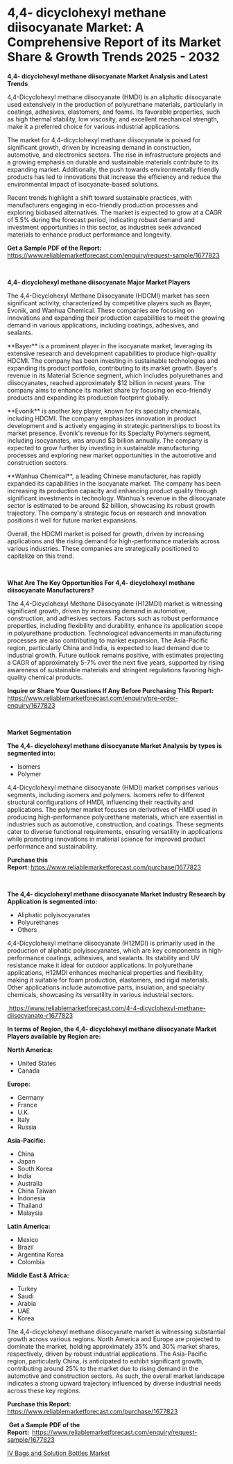 <p><h1>4,4- dicyclohexyl methane diisocyanate Market: A Comprehensive Report of its Market Share & Growth Trends 2025 - 2032</h1></p><p><strong>4,4- dicyclohexyl methane diisocyanate Market Analysis and Latest Trends</strong></p>
<p><p>4,4-Dicyclohexyl methane diisocyanate (HMDI) is an aliphatic diisocyanate used extensively in the production of polyurethane materials, particularly in coatings, adhesives, elastomers, and foams. Its favorable properties, such as high thermal stability, low viscosity, and excellent mechanical strength, make it a preferred choice for various industrial applications. </p><p>The market for 4,4-dicyclohexyl methane diisocyanate is poised for significant growth, driven by increasing demand in construction, automotive, and electronics sectors. The rise in infrastructure projects and a growing emphasis on durable and sustainable materials contribute to its expanding market. Additionally, the push towards environmentally friendly products has led to innovations that increase the efficiency and reduce the environmental impact of isocyanate-based solutions.</p><p>Recent trends highlight a shift toward sustainable practices, with manufacturers engaging in eco-friendly production processes and exploring biobased alternatives. The market is expected to grow at a CAGR of 5.5% during the forecast period, indicating robust demand and investment opportunities in this sector, as industries seek advanced materials to enhance product performance and longevity.</p></p>
<p><strong>Get a Sample PDF of the Report:&nbsp;</strong> <a href="https://www.reliablemarketforecast.com/enquiry/request-sample/1677823?utm_campaign=3503&utm_medium=2&utm_source=Github&utm_content=ia&utm_term=25032025&utm_id=44-dicyclohexyl-methane-diisocyanate">https://www.reliablemarketforecast.com/enquiry/request-sample/1677823</a></p>
<p>&nbsp;</p>
<p><strong>4,4- dicyclohexyl methane diisocyanate Major Market Players</strong></p>
<p><p>The 4,4-Dicyclohexyl Methane Diisocyanate (HDCMI) market has seen significant activity, characterized by competitive players such as Bayer, Evonik, and Wanhua Chemical. These companies are focusing on innovations and expanding their production capabilities to meet the growing demand in various applications, including coatings, adhesives, and sealants.</p><p>**Bayer** is a prominent player in the isocyanate market, leveraging its extensive research and development capabilities to produce high-quality HDCMI. The company has been investing in sustainable technologies and expanding its product portfolio, contributing to its market growth. Bayer's revenue in its Material Science segment, which includes polyurethanes and diisocyanates, reached approximately $12 billion in recent years. The company aims to enhance its market share by focusing on eco-friendly products and expanding its production footprint globally.</p><p>**Evonik** is another key player, known for its specialty chemicals, including HDCMI. The company emphasizes innovation in product development and is actively engaging in strategic partnerships to boost its market presence. Evonik's revenue for its Specialty Polymers segment, including isocyanates, was around $3 billion annually. The company is expected to grow further by investing in sustainable manufacturing processes and exploring new market opportunities in the automotive and construction sectors.</p><p>**Wanhua Chemical**, a leading Chinese manufacturer, has rapidly expanded its capabilities in the isocyanate market. The company has been increasing its production capacity and enhancing product quality through significant investments in technology. Wanhua's revenue in the diisocyanate sector is estimated to be around $2 billion, showcasing its robust growth trajectory. The company's strategic focus on research and innovation positions it well for future market expansions.</p><p>Overall, the HDCMI market is poised for growth, driven by increasing applications and the rising demand for high-performance materials across various industries. These companies are strategically positioned to capitalize on this trend.</p></p>
<p>&nbsp;</p>
<p><strong>What Are The Key Opportunities For 4,4- dicyclohexyl methane diisocyanate Manufacturers?</strong></p>
<p><p>The 4,4-Dicyclohexyl Methane Diisocyanate (H12MDI) market is witnessing significant growth, driven by increasing demand in automotive, construction, and adhesives sectors. Factors such as robust performance properties, including flexibility and durability, enhance its application scope in polyurethane production. Technological advancements in manufacturing processes are also contributing to market expansion. The Asia-Pacific region, particularly China and India, is expected to lead demand due to industrial growth. Future outlook remains positive, with estimates projecting a CAGR of approximately 5-7% over the next five years, supported by rising awareness of sustainable materials and stringent regulations favoring high-quality chemical products.</p></p>
<p><strong>Inquire or Share Your Questions If Any Before Purchasing This Report:</strong> <a href="https://www.reliablemarketforecast.com/enquiry/pre-order-enquiry/1677823?utm_campaign=3503&utm_medium=2&utm_source=Github&utm_content=ia&utm_term=25032025&utm_id=44-dicyclohexyl-methane-diisocyanate">https://www.reliablemarketforecast.com/enquiry/pre-order-enquiry/1677823</a></p>
<p>&nbsp;</p>
<p><strong>Market Segmentation</strong></p>
<p><strong>The 4,4- dicyclohexyl methane diisocyanate Market Analysis by types is segmented into:</strong></p>
<p><ul><li>Isomers</li><li>Polymer</li></ul></p>
<p><p>4,4-Dicyclohexyl methane diisocyanate (HMDI) market comprises various segments, including isomers and polymers. Isomers refer to different structural configurations of HMDI, influencing their reactivity and applications. The polymer market focuses on derivatives of HMDI used in producing high-performance polyurethane materials, which are essential in industries such as automotive, construction, and coatings. These segments cater to diverse functional requirements, ensuring versatility in applications while promoting innovations in material science for improved product performance and sustainability.</p></p>
<p><strong>Purchase this Report:&nbsp;</strong><a href="https://www.reliablemarketforecast.com/purchase/1677823?utm_campaign=3503&utm_medium=2&utm_source=Github&utm_content=ia&utm_term=25032025&utm_id=44-dicyclohexyl-methane-diisocyanate">https://www.reliablemarketforecast.com/purchase/1677823</a></p>
<p>&nbsp;</p>
<p><strong>The 4,4- dicyclohexyl methane diisocyanate Market Industry Research by Application is segmented into:</strong></p>
<p><ul><li>Aliphatic polyisocyanates</li><li>Polyurethanes</li><li>Others</li></ul></p>
<p><p>4,4-Dicyclohexyl methane diisocyanate (H12MDI) is primarily used in the production of aliphatic polyisocyanates, which are key components in high-performance coatings, adhesives, and sealants. Its stability and UV resistance make it ideal for outdoor applications. In polyurethane applications, H12MDI enhances mechanical properties and flexibility, making it suitable for foam production, elastomers, and rigid materials. Other applications include automotive parts, insulation, and specialty chemicals, showcasing its versatility in various industrial sectors.</p></p>
<p><a href="https://www.reliablemarketforecast.com/4-4-dicyclohexyl-methane-diisocyanate-r1677823?utm_campaign=3503&utm_medium=2&utm_source=Github&utm_content=ia&utm_term=25032025&utm_id=44-dicyclohexyl-methane-diisocyanate">&nbsp;https://www.reliablemarketforecast.com/4-4-dicyclohexyl-methane-diisocyanate-r1677823</a></p>
<p><strong>In terms of Region, the 4,4- dicyclohexyl methane diisocyanate Market Players available by Region are:</strong></p>
<p>
    <p> <strong> North America: </strong>
        <ul>
            <li>United States</li>
            <li>Canada</li>
        </ul>
        </p> 
    <p> <strong> Europe: </strong>
        <ul>
            <li>Germany</li>
            <li>France</li>
            <li>U.K.</li>
            <li>Italy</li>
            <li>Russia</li>
        </ul>
        </p> 
    <p> <strong> Asia-Pacific: </strong>
        <ul>
            <li>China</li>
            <li>Japan</li>
            <li>South Korea</li>
            <li>India</li>
            <li>Australia</li>
            <li>China Taiwan</li>
            <li>Indonesia</li>
            <li>Thailand</li>
            <li>Malaysia</li>
        </ul>
        </p> 
    <p> <strong> Latin America: </strong>
        <ul>
            <li>Mexico</li>
            <li>Brazil</li>
            <li>Argentina Korea</li>
            <li>Colombia</li>
        </ul>
        </p> 
    <p> <strong> Middle East & Africa: </strong>
        <ul>
            <li>Turkey</li>
            <li>Saudi</li>
            <li>Arabia</li>
            <li>UAE</li>
            <li>Korea</li>
        </ul>
    </p>
    </p>
<p><p>The 4,4-dicyclohexyl methane diisocyanate market is witnessing substantial growth across various regions. North America and Europe are projected to dominate the market, holding approximately 35% and 30% market shares, respectively, driven by robust industrial applications. The Asia-Pacific region, particularly China, is anticipated to exhibit significant growth, contributing around 25% to the market due to rising demand in the automotive and construction sectors. As such, the overall market landscape indicates a strong upward trajectory influenced by diverse industrial needs across these key regions.</p></p>
<p><strong>Purchase this Report: </strong><a href="https://www.reliablemarketforecast.com/purchase/1677823?utm_campaign=3503&utm_medium=2&utm_source=Github&utm_content=ia&utm_term=25032025&utm_id=44-dicyclohexyl-methane-diisocyanate">https://www.reliablemarketforecast.com/purchase/1677823</a></p>
<p>&nbsp;<strong>Get a Sample PDF of the Report:&nbsp;&nbsp;</strong><a href="https://www.reliablemarketforecast.com/enquiry/request-sample/1677823?utm_campaign=3503&utm_medium=2&utm_source=Github&utm_content=ia&utm_term=25032025&utm_id=44-dicyclohexyl-methane-diisocyanate">https://www.reliablemarketforecast.com/enquiry/request-sample/1677823</a></p>
<p><strong></strong></p>
<p><p><a href="https://github.com/seibttullyjh/Market-Research-Report-List-1/blob/main/iv-bags-and-solution-bottles-market.md?utm_campaign=3503&utm_medium=2&utm_source=Github&utm_content=ia&utm_term=25032025&utm_id=44-dicyclohexyl-methane-diisocyanate">IV Bags and Solution Bottles Market</a></p></p>